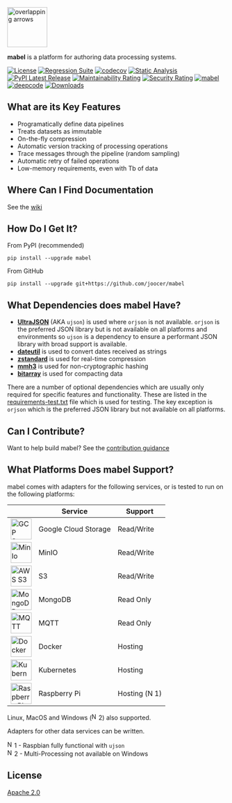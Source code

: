 <img align="centre" alt="overlapping arrows" height="92" src="https://raw.githubusercontent.com/joocer/mabel/main/icons/mabel.svg" />

**mabel** is a platform for authoring data processing systems.

[![License](https://img.shields.io/badge/License-Apache%202.0-blue.svg)](https://github.com/joocer/mabel/blob/master/LICENSE)
[![Regression Suite](https://github.com/joocer/mabel/actions/workflows/regression_suite.yaml/badge.svg)](https://github.com/joocer/mabel/actions/workflows/regression_suite.yaml)
[![codecov](https://codecov.io/gh/joocer/mabel/branch/main/graph/badge.svg?token=CYD6E4PPKR)](https://codecov.io/gh/joocer/mabel)
[![Static Analysis](https://github.com/joocer/mabel/actions/workflows/static_analysis.yml/badge.svg)](https://github.com/joocer/mabel/actions/workflows/static_analysis.yml)
[![PyPI Latest Release](https://img.shields.io/pypi/v/mabel.svg)](https://pypi.org/project/mabel/)
[![Maintainability Rating](https://sonarcloud.io/api/project_badges/measure?project=joocer_mabel&metric=sqale_rating)](https://sonarcloud.io/dashboard?id=joocer_mabel)
[![Security Rating](https://sonarcloud.io/api/project_badges/measure?project=joocer_mabel&metric=security_rating)](https://sonarcloud.io/dashboard?id=joocer_mabel)
[![mabel](https://snyk.io/advisor/python/mabel/badge.svg)](https://snyk.io/advisor/python/mabel)
[![deepcode](https://www.deepcode.ai/api/gh/badge?key=eyJhbGciOiJIUzI1NiIsInR5cCI6IkpXVCJ9.eyJwbGF0Zm9ybTEiOiJnaCIsIm93bmVyMSI6Impvb2NlciIsInJlcG8xIjoibWFiZWwiLCJpbmNsdWRlTGludCI6ZmFsc2UsImF1dGhvcklkIjoyNTcxMiwiaWF0IjoxNjE5MjUyNzkxfQ.UtjaLJQjVxoQjesfMXuQ-tnbvJBUEzMUSJAC_neucek)](https://www.deepcode.ai/app/gh/joocer/mabel/_/dashboard?utm_content=gh%2Fjoocer%2Fmabel)
[![Downloads](https://img.shields.io/pypi/dm/mabel.svg)](https://pypi.org/project/mabel/)

## What are its Key Features

-  Programatically define data pipelines
-  Treats datasets as immutable
-  On-the-fly compression
-  Automatic version tracking of processing operations
-  Trace messages through the pipeline (random sampling)
-  Automatic retry of failed operations
-  Low-memory requirements, even with Tb of data

## Where Can I Find Documentation

See the [wiki](https://github.com/joocer/mabel/wiki)

## How Do I Get It?

From PyPI (recommended)
~~~
pip install --upgrade mabel
~~~
From GitHub
~~~
pip install --upgrade git+https://github.com/joocer/mabel
~~~

## What Dependencies does mabel Have?

-  **[UltraJSON](https://github.com/ultrajson/ultrajson)** (AKA `ujson`) is used where `orjson` is not available. `orjson` is the preferred JSON library but is not available on all platforms and environments so `ujson` is a dependency to ensure a performant JSON library with broad support is available.  
-  **[dateutil](https://dateutil.readthedocs.io/en/stable/)** is used to convert dates received as strings
-  **[zstandard](https://github.com/indygreg/python-zstandard)** is used for real-time compression
-  **[mmh3](https://github.com/hajimes/mmh3)** is used for non-cryptographic hashing
-  **[bitarray](https://github.com/ilanschnell/bitarray)** is used for compacting data

There are a number of optional dependencies which are usually only required for specific features and functionality. These are listed in the [requirements-test.txt](https://github.com/joocer/mabel/blob/main/requirements-test.txt) file which is used for testing. The key exception is `orjson` which is the preferred JSON library but not available on all platforms.

## Can I Contribute?

Want to help build mabel? See the [contribution guidance](https://github.com/joocer/mabel/blob/main/CONTRIBUTING.md)

## What Platforms Does mabel Support?

mabel comes with adapters for the following services, or is tested to run on the following platforms:

| | Service | Support
|-- |-- |-- 
| <img align="centre" alt="GCP Storage" height="48" src="https://raw.githubusercontent.com/joocer/mabel/main/icons/gcs-logo.png" /> | Google Cloud Storage |  Read/Write
| <img align="centre" alt="MinIo" height="48" src="https://raw.githubusercontent.com/joocer/mabel/main/icons/minio-logo.png" /> | MinIO | Read/Write
| <img align="centre" alt="AWS S3" height="48" src="https://raw.githubusercontent.com/joocer/mabel/main/icons/s3-logo.png" /> | S3 | Read/Write
| <img align="centre" alt="MongoDB" height="48" src="https://raw.githubusercontent.com/joocer/mabel/main/icons/mongodb-logo.png" /> | MongoDB | Read Only
| <img align="centre" alt="MQTT" height="48" src="https://raw.githubusercontent.com/joocer/mabel/main/icons/mqtt-logo.png" /> | MQTT | Read Only
| <img align="centre" alt="Docker" height="48" src="https://raw.githubusercontent.com/joocer/mabel/main/icons/docker-logo.png" /> | Docker | Hosting
| <img align="centre" alt="Kubernetes" height="48" src="https://raw.githubusercontent.com/joocer/mabel/main/icons/kubernetes-logo.svg" /> | Kubernetes | Hosting
| <img align="centre" alt="Raspberry Pi" height="48" src="https://raw.githubusercontent.com/joocer/mabel/main/icons/raspberry-pi-logo.svg" /> | Raspberry Pi | Hosting (<img align="centre" alt="Notice" height="16" src="https://raw.githubusercontent.com/joocer/mabel/main/icons/note.svg" />1)

Linux, MacOS and Windows (<img align="centre" alt="Notice" height="16" src="https://raw.githubusercontent.com/joocer/mabel/main/icons/note.svg" />2) also supported.

Adapters for other data services can be written. 

<img align="centre" alt="Notice" height="16" src="https://raw.githubusercontent.com/joocer/mabel/main/icons/note.svg" />1 - Raspbian fully functional with `ujson`  
<img align="centre" alt="Notice" height="16" src="https://raw.githubusercontent.com/joocer/mabel/main/icons/note.svg" />2 - Multi-Processing not available on Windows

## License
[Apache 2.0](LICENSE)